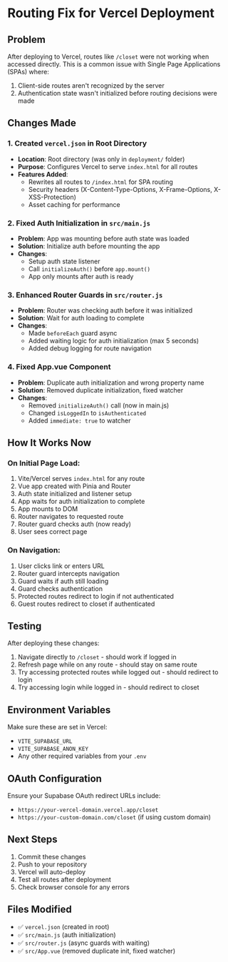# Routing Fix for Vercel Deployment

## Problem
After deploying to Vercel, routes like `/closet` were not working when accessed directly. This is a common issue with Single Page Applications (SPAs) where:
1. Client-side routes aren't recognized by the server
2. Authentication state wasn't initialized before routing decisions were made

## Changes Made

### 1. Created `vercel.json` in Root Directory
- **Location**: Root directory (was only in `deployment/` folder)
- **Purpose**: Configures Vercel to serve `index.html` for all routes
- **Features Added**:
  - Rewrites all routes to `/index.html` for SPA routing
  - Security headers (X-Content-Type-Options, X-Frame-Options, X-XSS-Protection)
  - Asset caching for performance

### 2. Fixed Auth Initialization in `src/main.js`
- **Problem**: App was mounting before auth state was loaded
- **Solution**: Initialize auth before mounting the app
- **Changes**:
  - Setup auth state listener
  - Call `initializeAuth()` before `app.mount()`
  - App only mounts after auth is ready

### 3. Enhanced Router Guards in `src/router.js`
- **Problem**: Router was checking auth before it was initialized
- **Solution**: Wait for auth loading to complete
- **Changes**:
  - Made `beforeEach` guard async
  - Added waiting logic for auth initialization (max 5 seconds)
  - Added debug logging for route navigation

### 4. Fixed App.vue Component
- **Problem**: Duplicate auth initialization and wrong property name
- **Solution**: Removed duplicate initialization, fixed watcher
- **Changes**:
  - Removed `initializeAuth()` call (now in main.js)
  - Changed `isLoggedIn` to `isAuthenticated`
  - Added `immediate: true` to watcher

## How It Works Now

### On Initial Page Load:
1. Vite/Vercel serves `index.html` for any route
2. Vue app created with Pinia and Router
3. Auth state initialized and listener setup
4. App waits for auth initialization to complete
5. App mounts to DOM
6. Router navigates to requested route
7. Router guard checks auth (now ready)
8. User sees correct page

### On Navigation:
1. User clicks link or enters URL
2. Router guard intercepts navigation
3. Guard waits if auth still loading
4. Guard checks authentication
5. Protected routes redirect to login if not authenticated
6. Guest routes redirect to closet if authenticated

## Testing

After deploying these changes:
1. Navigate directly to `/closet` - should work if logged in
2. Refresh page while on any route - should stay on same route
3. Try accessing protected routes while logged out - should redirect to login
4. Try accessing login while logged in - should redirect to closet

## Environment Variables

Make sure these are set in Vercel:
- `VITE_SUPABASE_URL`
- `VITE_SUPABASE_ANON_KEY`
- Any other required variables from your `.env`

## OAuth Configuration

Ensure your Supabase OAuth redirect URLs include:
- `https://your-vercel-domain.vercel.app/closet`
- `https://your-custom-domain.com/closet` (if using custom domain)

## Next Steps

1. Commit these changes
2. Push to your repository
3. Vercel will auto-deploy
4. Test all routes after deployment
5. Check browser console for any errors

## Files Modified

- ✅ `vercel.json` (created in root)
- ✅ `src/main.js` (auth initialization)
- ✅ `src/router.js` (async guards with waiting)
- ✅ `src/App.vue` (removed duplicate init, fixed watcher)



